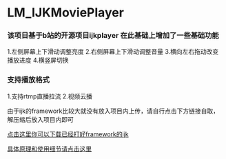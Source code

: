 # LM_IJKMoviePlayer

### 该项目基于b站的开源项目ijkplayer 在此基础上增加了一些基础功能 <br /> 

1.左侧屏幕上下滑动调整亮度
2.右侧屏幕上下滑动调整音量
3.横向左右拖动改变播放进度
4.横竖屏切换

### 支持播放格式 <br /> 

1.支持rtmp直播拉流
2.视频云播


由于ijk的framework比较大就没有放入项目内上传，请自行点击下方链接自取，解压缩后放入项目内即可

[点击这里你可以下载已经打好framework的ijk](http://pan.baidu.com/s/1i4Q2gG9)<br /> 

[具体原理和使用细节请点击这里](http://www.jianshu.com/p/3c109b2c5ba9)<br /> 
